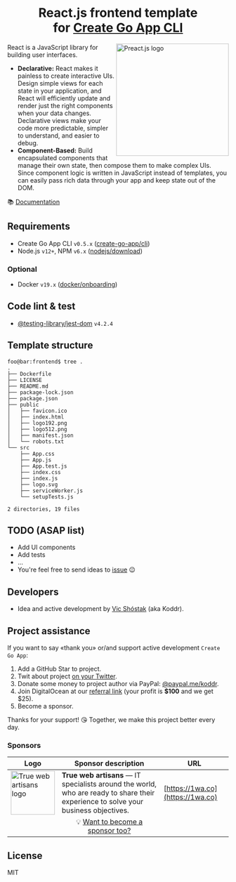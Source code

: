 <h1 align="center">React.js frontend template<br/>for <a href="https://github.com/create-go-app">Create Go App CLI</a></h1>

<img align="right" width="256px" src="https://user-images.githubusercontent.com/11155743/72461572-5d8dd680-37e0-11ea-8d78-e98fd3443bba.png" alt="Preact.js logo" />

React is a JavaScript library for building user interfaces.

- **Declarative:** React makes it painless to create interactive UIs. Design simple views for each state in your application, and React will efficiently update and render just the right components when your data changes. Declarative views make your code more predictable, simpler to understand, and easier to debug.
- **Component-Based:** Build encapsulated components that manage their own state, then compose them to make complex UIs. Since component logic is written in JavaScript instead of templates, you can easily pass rich data through your app and keep state out of the DOM.

📚 [Documentation](https://reactjs.org/docs/getting-started.html)

## Requirements

- Create Go App CLI `v0.5.x` ([create-go-app/cli](https://github.com/create-go-app/cli))
- Node.js `v12+`, NPM `v6.x` ([nodejs/download](https://nodejs.org/en/download/))

### Optional

- Docker `v19.x` ([docker/onboarding](https://hub.docker.com/?overlay=onboarding))

## Code lint & test

- [@testing-library/jest-dom](https://testing-library.com/docs/ecosystem-jest-dom) `v4.2.4`

## Template structure

```console
foo@bar:frontend$ tree .
.
├── Dockerfile
├── LICENSE
├── README.md
├── package-lock.json
├── package.json
├── public
│   ├── favicon.ico
│   ├── index.html
│   ├── logo192.png
│   ├── logo512.png
│   ├── manifest.json
│   └── robots.txt
└── src
    ├── App.css
    ├── App.js
    ├── App.test.js
    ├── index.css
    ├── index.js
    ├── logo.svg
    ├── serviceWorker.js
    └── setupTests.js

2 directories, 19 files
```

## TODO (ASAP list)

- Add UI components
- Add tests
- ...
- You're feel free to send ideas to [issue](https://github.com/create-go-app/preact-js-template/issues/new/choose) 😉

## Developers

- Idea and active development by [Vic Shóstak](https://github.com/koddr) (aka Koddr).

## Project assistance

If you want to say «thank you» or/and support active development `Create Go App`:

1. Add a GitHub Star to project.
2. Twit about project [on your Twitter](https://twitter.com/intent/tweet?text=Set%20up%20a%20new%20Go%20%28Golang%29%20full%20stack%20app%20by%20running%20one%20CLI%20command%21%26url%3Dhttps%3A%2F%2Fgithub.com%2Fcreate-go-app).
3. Donate some money to project author via PayPal: [@paypal.me/koddr](https://paypal.me/koddr?locale.x=en_EN).
4. Join DigitalOcean at our [referral link](https://m.do.co/c/b41859fa9b6e) (your profit is **$100** and we get $25).
5. Become a sponsor.

Thanks for your support! 😘 Together, we make this project better every day.

### Sponsors

| Logo                                                                                                                                                              | Sponsor description                                                                                                                 | URL                              |
| ----------------------------------------------------------------------------------------------------------------------------------------------------------------- | ----------------------------------------------------------------------------------------------------------------------------------- | -------------------------------- |
| <img align="center" width="100px" src="https://raw.githubusercontent.com/create-go-app/cli/master/images/sponsors/1wa.co_logo.png" alt="True web artisans logo"/> | **True web artisans** — IT specialists around the world, who are ready to share their experience to solve your business objectives. | [https://1wa.co](https://1wa.co) |
|                                                                                                                                                                   | <div align="center">💡 <a href="mailto:truewebartisans@gmail.com">Want to become a sponsor too?</a></div>                           |                                  |

## License

MIT
